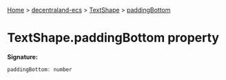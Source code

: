 [Home](./index) &gt; [decentraland-ecs](./decentraland-ecs.md) &gt; [TextShape](./decentraland-ecs.textshape.md) &gt; [paddingBottom](./decentraland-ecs.textshape.paddingbottom.md)

# TextShape.paddingBottom property


**Signature:**
```javascript
paddingBottom: number
```
